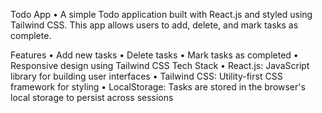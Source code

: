 Todo App
•	A simple Todo application built with React.js and styled using Tailwind CSS. This app allows users to add, delete, and mark tasks as complete.

Features
•	Add new tasks
•	Delete tasks
•	Mark tasks as completed
•	Responsive design using Tailwind CSS
Tech Stack
•	React.js: JavaScript library for building user interfaces
•	Tailwind CSS: Utility-first CSS framework for styling
•	LocalStorage: Tasks are stored in the browser's local storage to persist across sessions
